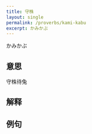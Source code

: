 ```yaml
---
title: 守株
layout: single
permalink: /proverbs/kami-kabu
excerpt: かみかぶ
---
```


かみかぶ

## 意思

守株待兔

## 解释

## 例句

